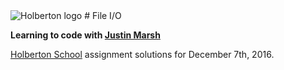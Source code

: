 <img src="https://www.holbertonschool.com/assets/holberton-logo-1cc451260ca3cd297def53f2250a9794810667c7ca7b5fa5879a569a457bf16f.png" alt="Holberton logo">
# File I/O

**Learning to code with [Justin Marsh](https://twitter.com/dogonthecircuit)**

[Holberton School](https://www.holbertonschool.com) assignment solutions for December 7th, 2016.

